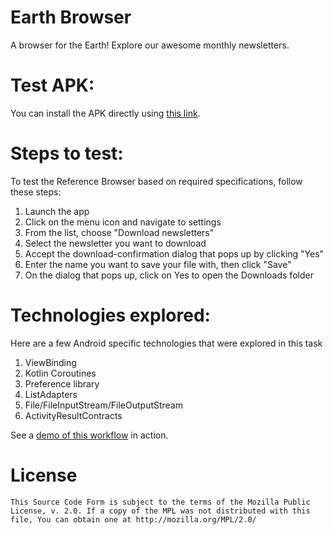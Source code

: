 #  Earth Browser

A browser for the Earth! Explore our awesome monthly newsletters.

# Test APK:

You can install the APK directly using [this link](https://drive.google.com/drive/folders/1LQuCMpM7fiwFeebnMVHZ6b1wGTGCVaxa?usp=sharing).


# Steps to test:

To test the Reference Browser based on required specifications, follow these steps:

1) Launch the app
2) Click on the menu icon and navigate to settings
3) From the list, choose "Download newsletters"
4) Select the newsletter you want to download
5) Accept the download-confirmation dialog that pops up by clicking "Yes"
6) Enter the name you want to save your file with, then click "Save"
7) On the dialog that pops up, click on Yes to open the Downloads folder


# Technologies explored:

Here are a few Android specific technologies that were explored in this task

1) ViewBinding
2) Kotlin Coroutines
3) Preference library
4) ListAdapters
5) File/FileInputStream/FileOutputStream
6) ActivityResultContracts


See a [demo of this workflow](https://www.youtube.com/watch?v=qZKlBzVvQGc) in action.


# License

    This Source Code Form is subject to the terms of the Mozilla Public
    License, v. 2.0. If a copy of the MPL was not distributed with this
    file, You can obtain one at http://mozilla.org/MPL/2.0/

